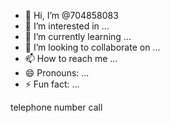 - 👋 Hi, I’m @704858083
- 👀 I’m interested in ...
- 🌱 I’m currently learning ...
- 💞️ I’m looking to collaborate on ...
- 📫 How to reach me ...
- 😄 Pronouns: ...
- ⚡ Fun fact: ...

<!---
704858083/704858083 is a ✨ special ✨ repository because its `README.md` (this file) appears on your GitHub profile.
You can click the Preview link to take a look at your changes.
--->telephone number call 
